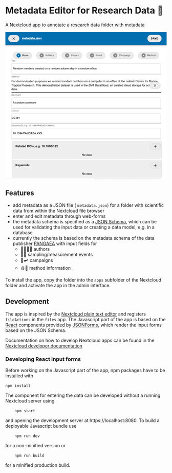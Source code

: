 # Metadata Editor for Research Data 🔬
A Nextcloud app to annotate a research data folder with metadata

![](/img/screenshot_editor.png)
## Features
- add metadata as a JSON file ( `metadata.json`) for a folder with scientific
  data from within the Nextcloud file browser
- enter and edit metadata through web-forms
- the metadata schema is specified as a [JSON Schema](https://json-schema.org),
  which can be used for validating the input data or creating a data model, e.g.
  in a database
- currently the schema is based on the metadata schema of the data publisher
  [PANGAEA](https://www.pangaea.de) with input fields for
  - 👨‍🔬👩‍🔬 authors
  - 🧪🔎 sampling/measurement events 
  - 🚢🛩 campaigns 
  - 🩸🧬 method information

To install the app, copy the folder into the `apps` subfolder of the Nextcloud
folder and activate the app in the admin interface.

## Development
The app is inspired by the [Nextcloud plain text
editor](https://github.com/nextcloud/files_texteditor) and registers
`fileActions` in the `files` app. The Javascript part of the app is based on the
[React](https://reactjs.org) components provided by
[JSONForms](https://jsonforms.io), which render the input forms based on the
JSON Schema.

Documentation on how to develop Nextcloud apps can be found in the [Nextcloud
developer
documentation](https://docs.nextcloud.com/server/latest/developer_manual)


### Developing React input forms
Before working on the Javascript part of the app, npm packages have to be installed with 
```
npm install
```
The component for entering the data can be developed without a running Nextcloud
server using 
```
    npm start
```
and opening the development server at https://localhost:8080. To build a deployable Javascript bundle use
```
    npm run dev
```
for a non-minified version or
```
    npm run build
```
for a minified production build.
